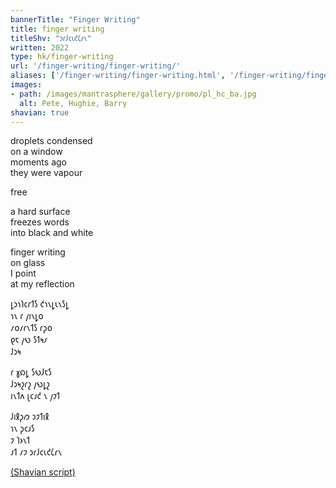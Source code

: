 ```yaml
---
bannerTitle: "Finger Writing" 
title: finger writing
titleShv: "𐑮𐑩𐑓𐑤𐑧𐑒𐑖𐑩𐑯"
written: 2022
type: hk/finger-writing
url: '/finger-writing/finger-writing/'
aliases: ['/finger-writing/finger-writing.html', '/finger-writing/finger-writing/']
images:
- path: /images/mantrasphere/gallery/promo/pl_hc_ba.jpg 
  alt: Pete, Hughie, Barry
shavian: true
---
```


<div class="latin">

droplets condensed   
on a window  
moments ago  
they were vapour  

free

a hard surface  
freezes words  
into black and white

finger writing  
on glass  
I point  
at my reflection

</div>

<div class="shavian">

𐑛𐑮𐑪𐑐𐑤𐑩𐑑𐑕 𐑒𐑪𐑯𐑛𐑧𐑯𐑕𐑛  
𐑪𐑯 𐑩 𐑢𐑦𐑯𐑛𐑴  
𐑥𐑴𐑥𐑩𐑯𐑑𐑕 𐑩𐑜𐑴  
𐑞𐑱 𐑢𐑻 𐑕𐑑𐑰𐑥  
𐑓𐑮𐑰

𐑩 𐑣𐑸𐑛 𐑕𐑻𐑓𐑱𐑕  
𐑓𐑮𐑰𐑟𐑩𐑟 𐑢𐑻𐑛𐑟  
𐑦𐑯𐑑𐑵 𐑚𐑤𐑨𐑒 𐑯 𐑢𐑲𐑑

𐑓𐑦𐑙𐑜𐑼 𐑮𐑲𐑑𐑦𐑙  
𐑪𐑯 𐑜𐑤𐑨𐑕  
𐑲 𐑐𐑶𐑯𐑑  
𐑨𐑑 𐑥𐑲 𐑮𐑩𐑓𐑤𐑧𐑒𐑖𐑩𐑯

[(Shavian script)](/shavian/intro)

</div>
